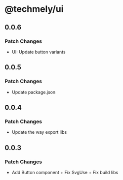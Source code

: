 # @techmely/ui

## 0.0.6

### Patch Changes

- UI: Update button variants

## 0.0.5

### Patch Changes

- Update package.json

## 0.0.4

### Patch Changes

- Update the way export libs

## 0.0.3

### Patch Changes

- Add Button component + Fix SvgUse + Fix build libs
